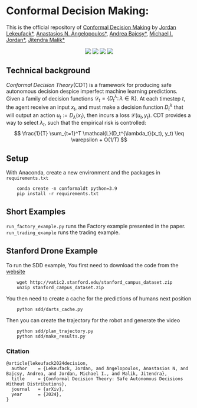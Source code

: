 # Conformal Decision Making: 
This is the official repository of [Conformal Decision Making](https://conformal-decision.github.io/static/pdf/submission.pdf) by [Jordan Lekeufack*](https://jordylek.github.io/), [Anastasios N. Angelopoulos*](https://people.eecs.berkeley.edu/~angelopoulos/), [Andrea Bajcsy*](https://www.cs.cmu.edu/~abajcsy/), [Michael I. Jordan*](http://people.eecs.berkeley.edu/~jordan/), [Jitendra Malik*](http://people.eecs.berkeley.edu/~malik/)


<p align="center">
    <a style="text-decoration:none !important;" href="https://conformal-decision.github.io/static/pdf/submission.pdf" alt="arXiv"> <img src="https://img.shields.io/badge/paper-arXiv-red" /> </a>
    <a style="text-decoration:none !important;" href="https://conformal-decision.github.io/" alt="website"> <img src="https://img.shields.io/badge/website-Berkeley-yellow" /> </a>
    <a style="text-decoration:none !important;" href="https://docs.conda.io/en/latest/miniconda.html" alt="package management"> <img src="https://img.shields.io/badge/conda-env-green" /> </a>
    <a style="text-decoration:none !important;" href="https://opensource.org/licenses/MIT" alt="License"> <img src="https://img.shields.io/badge/license-MIT-blue.svg" /> </a>

</p>

## Technical background
*Conformal Decision Theory*(CDT) is a framework for producing safe autonomous decision despice imperfect machine learning predictions. Given a family of decision functions $\mathcal{D}_t = \{D^\lambda_t: \, \lambda \in \mathbb{R}\}$. At each timestep $t$, the agent receive an input $x_t$, and must make a decision function $D^\lambda_t$ that will output an action $u_t:= D_\lambda(x_t)$, then incurs a loss $\mathcal{L}(u_t, y_t)$. CDT provides a way to select $\lambda_t$, such that the empirical risk is controlled:
$$
\frac{1}{T} \sum_{t=1}^T \mathcal{L}(D_t^{\lambda_t}(x_t), y_t) \leq \varepsilon + O(1/T)
$$

## Setup
With Anaconda, create a new environment and the packages in `requirements.txt`

```
    conda create -n conformaldt python=3.9
    pip install -r requirements.txt
```


## Short Examples
`run_factory_example.py` runs the Factory example presented in the paper. `run_trading_example` runs the trading example.

## Stanford Drone Example
To run the SDD example, You first need to download the code from the [website](https://cvgl.stanford.edu/projects/uav_data/)

```
    wget http://vatic2.stanford.edu/stanford_campus_dataset.zip
    unzip stanford_campus_dataset.zip
```

You then need to create a cache for the predictions of humans next position
```
    python sdd/darts_cache.py
```

Then you can create the trajectory for the robot and generate the video

```
    python sdd/plan_trajectory.py
    python sdd/make_results.py
```

### Citation 

```
@article{lekeufack2024decision,
  author    = {Lekeufack, Jordan, and Angelopoulos, Anastasios N, and Bajcsy, Andrea, and Jordan, Michael I., and Malik, Jitendra},
  title     = {Conformal Decision Theory: Safe Autonomous Decisions Without Distributions},
  journal   = {arXiv},
  year      = {2024},
}
```
